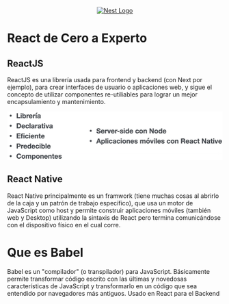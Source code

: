 <p align="center">
  <a href="https://www.google.com/" target="blank"><img src="https://cdn0.iconfinder.com/data/icons/logos-brands-in-colors/128/react-512.png" width="100" alt="Nest Logo" /></a>
</p>

# **React de Cero a Experto** #

## **ReactJS** 
ReactJS es una librería usada para frontend y backend (con Next por ejemplo), para crear interfaces de usuario o aplicaciones web, y sigue el concepto de utilizar componentes re-utiliables para lograr un mejor encapsulamiento y mantenimiento.

![React Usos](image/imagen_2023-10-06_185942727.png)

## **React Native** 
React Native  principalmente es un framwork (tiene muchas cosas al abrirlo de la caja y un patrón de trabajo específico), que usa un motor de JavaScript como host y permite construir aplicaciones móviles (también web y Desktop) utilizando la sintaxis de React pero termina comunicándose con el dispositivo físico en el cual corre.



# **Que es Babel** 
Babel es un "compilador" (o transpilador) para JavaScript. Básicamente permite transformar código escrito con las últimas y novedosas características de JavaScript y transformarlo en un código que sea entendido por navegadores más antiguos.
Usado en React para el Backend